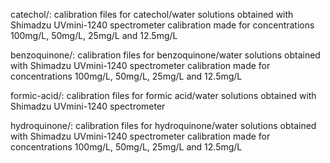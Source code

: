 catechol/:
calibration files for catechol/water solutions obtained with Shimadzu UVmini-1240 spectrometer
calibration made for concentrations 100mg/L, 50mg/L, 25mg/L and 12.5mg/L

benzoquinone/:
calibration files for benzoquinone/water solutions obtained with Shimadzu UVmini-1240 spectrometer
calibration made for concentrations 100mg/L, 50mg/L, 25mg/L and 12.5mg/L

formic-acid/:
calibration files for formic acid/water solutions obtained with Shimadzu UVmini-1240 spectrometer

hydroquinone/:
calibration files for hydroquinone/water solutions obtained with Shimadzu UVmini-1240 spectrometer
calibration made for concentrations 100mg/L, 50mg/L, 25mg/L and 12.5mg/L
